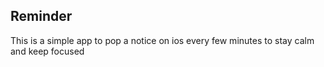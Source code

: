 ## Reminder

This is a simple app to pop a notice on ios every few minutes to stay calm and keep focused
